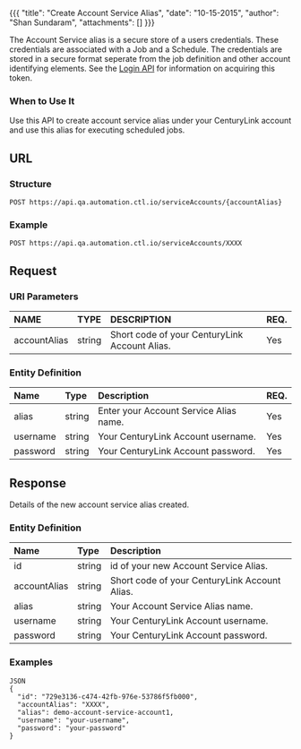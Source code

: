{{{ "title": "Create Account Service Alias", "date": "10-15-2015", "author": "Shan Sundaram", "attachments": [] }}}

The Account Service alias is a secure store of a users credentials. These credentials are associated with a Job and a Schedule. The credentials are stored in a secure format seperate from the job definition and other account identifying elements. See the [Login API](https://www.ctl.io/api-docs/v2/#authentication-login) for information on acquiring this token.

### When to Use It

Use this API to create account service alias under your CenturyLink account and use this alias for executing scheduled jobs.

## URL

### Structure

    POST https://api.qa.automation.ctl.io/serviceAccounts/{accountAlias}

### Example

    POST https://api.qa.automation.ctl.io/serviceAccounts/XXXX

## Request

### URI Parameters

| NAME         | TYPE   | DESCRIPTION                         | REQ. |
| :------------ | :------ | :----------------------------------- | :---- |
| accountAlias | string | Short code of your CenturyLink Account Alias. | Yes  |

### Entity Definition
| Name        | Type   | Description | REQ. |
| :----------- | :------ | :--- | :--- |
| alias | string | Enter your Account Service Alias name. | Yes |
| username | string | Your CenturyLink Account username. | Yes |
| password | string | Your CenturyLink Account password.| Yes |

## Response

Details of the new account service alias created.

### Entity Definition

| Name        | Type   | Description |
| :----------- | :------ | :--- |
| id | string | id of your new Account Service Alias. |
| accountAlias | string | Short code of your CenturyLink Account Alias. |
| alias | string | Your Account Service Alias name. |
| username | string | Your CenturyLink Account username. |
| password | string | Your CenturyLink Account password.|

### Examples

    JSON
    {
	  "id": "729e3136-c474-42fb-976e-53786f5fb000",
	  "accountAlias": "XXXX",
	  "alias": demo-account-service-account1,
	  "username": "your-username",
	  "password": "your-password"
	}